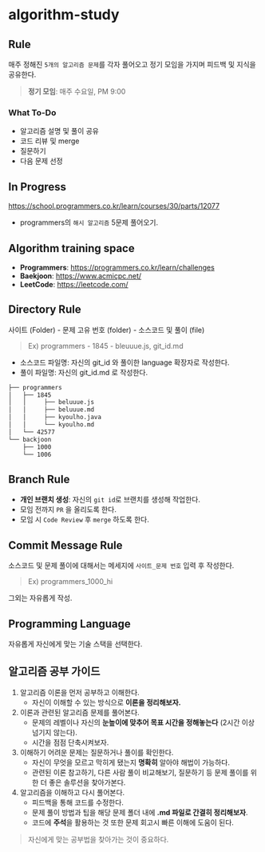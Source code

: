 # algorithm-study

## Rule
매주 정해진 `5개의 알고리즘 문제`를 각자 풀어오고 정기 모임을 가지며 피드백 및 지식을 공유한다.
<br>
> **정기 모임**: 매주 수요일, PM 9:00

### What To-Do
* 알고리즘 설명 및 풀이 공유
* 코드 리뷰 및 merge
* 질문하기
* 다음 문제 선정


## In Progress
https://school.programmers.co.kr/learn/courses/30/parts/12077
<br>
* programmers의 `해시 알고리즘` 5문제 풀어오기.


## Algorithm training space
* **Programmers**: https://programmers.co.kr/learn/challenges
* **Baekjoon**: https://www.acmicpc.net/
* **LeetCode**: https://leetcode.com/


## Directory Rule
사이트 (Folder) - 문제 고유 번호 (folder) - 소스코드 및 풀이 (file)
<br>
> Ex) programmers - 1845 - bleuuue.js, git_id.md

* 소스코드 파일명: 자신의 git_id 와 풀이한 language 확장자로 작성한다.
* 풀이 파일명: 자신의 git_id.md 로 작성한다.
  
```bash
├── programmers
│   ├── 1845
│   │     ├── beluuue.js
│   │     ├── beluuue.md
│   │     ├── kyoulho.java
│   │     └── kyoulho.md
│   └── 42577
└── backjoon
    ├── 1000
    └── 1006
```

## Branch Rule
* **개인 브랜치 생성**: 자신의 `git id`로 브랜치를 생성해 작업한다.
* 모임 전까지 `PR` 을 올리도록 한다.
* 모임 시 `Code Review` 후 `merge` 하도록 한다.


## Commit Message Rule
소스코드 및 문제 풀이에 대해서는 메세지에 `사이트_문제 번호` 입력 후 작성한다.
> Ex) programmers_1000_hi

그외는 자유롭게 작성.


## Programming Language
자유롭게 자신에게 맞는 기술 스택을 선택한다.


## 알고리즘 공부 가이드
1. 알고리즘 이론을 먼저 공부하고 이해한다.
   * 자신이 이해할 수 있는 방식으로 **이론을 정리해보자.**
3. 이론과 관련된 알고리즘 문제를 풀어본다.
   * 문제의 레벨이나 자신의 **눈높이에 맞추어 목표 시간을 정해놓는다** (2시간 이상 넘기지 않는다).
   * 시간을 점점 단축시켜보자.
5. 이해하기 어려운 문제는 질문하거나 풀이를 확인한다.
   * 자신이 무엇을 모르고 막히게 됐는지 **명확히** 알아야 해법이 가능하다.
   * 관련된 이론 참고하기, 다른 사람 풀이 비교해보기, 질문하기 등 문제 풀이를 위한 더 좋은 솔루션을 찾아가본다.
7. 알고리즘을 이해하고 다시 풀어본다.
   * 피드백을 통해 코드를 수정한다.
   * 문제 풀이 방법과 팁을 해당 문제 폴더 내에 **.md 파일로 간결히 정리해보자**.
   * 코드에 **주석**을 활용하는 것 또한 문제 회고시 빠른 이해에 도움이 된다.

> 자신에게 맞는 공부법을 찾아가는 것이 중요하다.

